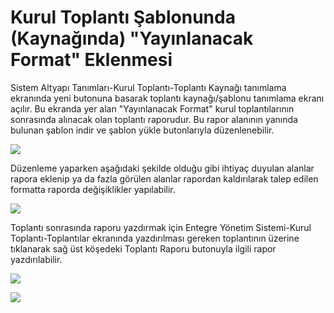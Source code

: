# Kurul Toplantı Şablonunda (Kaynağında) "Yayınlanacak Format" Eklenmesi

Sistem Altyapı Tanımları-Kurul Toplantı-Toplantı Kaynağı tanımlama ekranında yeni butonuna basarak toplantı kaynağı/şablonu tanımlama ekranı açılır. Bu ekranda yer alan "Yayınlanacak Format" kurul toplantılarının sonrasında alınacak olan toplantı raporudur. Bu rapor alanının yanında bulunan şablon indir ve şablon yükle butonlarıyla düzenlenebilir. 


![](https://docsbimser.blob.core.windows.net/imagecontainer/KaynakT-2a3329bf-9e55-4771-af47-aa95596fa4ab.png)

Düzenleme yaparken aşağıdaki şekilde olduğu gibi ihtiyaç duyulan alanlar rapora eklenip ya da fazla görülen alanlar rapordan kaldırılarak talep edilen formatta raporda değişiklikler yapılabilir. 

![](https://docsbimser.blob.core.windows.net/imagecontainer/Rapor-6599bd1c-0a69-45cc-bf05-7c8eea3f52c6.png)

Toplantı sonrasında raporu yazdırmak için Entegre Yönetim Sistemi-Kurul Toplantı-Toplantılar ekranında yazdırılması gereken toplantının üzerine tıklanarak sağ üst köşedeki Toplantı Raporu butonuyla ilgili rapor yazdırılabilir. 

![](https://docsbimser.blob.core.windows.net/imagecontainer/Rapor2-bc3e8ce1-b3bf-4c8b-a19b-1c0e2802a1b8.png)

![](https://docsbimser.blob.core.windows.net/imagecontainer/Rapor3-53222593-56f7-4413-bc1d-be820a41c689.png)

